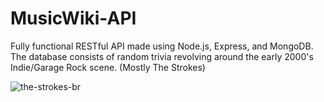 # MusicWiki-API
Fully functional RESTful API made using Node.js, Express, and MongoDB. The database consists of random trivia revolving around the early 2000's Indie/Garage Rock scene.
(Mostly The Strokes)

![the-strokes-br](https://github.com/JrodanDiaz/MusicWiki-API/assets/129818825/e04646a3-894b-48be-94ee-a9c54f39a31d)
